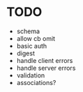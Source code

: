 # TODO

- schema
- allow cb omit
- basic auth
- digest
- handle client errors
- handle server errors
- validation
- associations?
